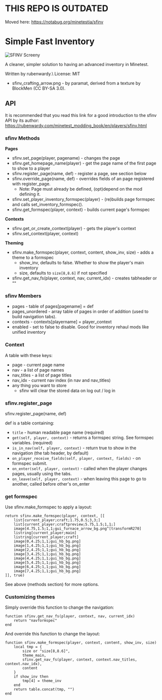 # THIS REPO IS OUTDATED
Moved here: <https://notabug.org/minetestia/sfinv>

# Simple Fast Inventory

![SFINV Screeny](screenshot.png)

A cleaner, simpler solution to having an advanced inventory in Minetest.

Written by rubenwardy.\\ License: MIT

- sfinv_crafting_arrow.png - by paramat, derived from a texture by BlockMen (CC
  BY-SA 3.0).

## API

It is recommended that you read this link for a good introduction to the sfinv
API by its author:
https://rubenwardy.com/minetest_modding_book/en/players/sfinv.html

### sfinv Methods

**Pages**

- sfinv.set_page(player, pagename) - changes the page
- sfinv.get_homepage_name(player) - get the page name of the first page to show
  to a player
- sfinv.register_page(name, def) - register a page, see section below
- sfinv.override_page(name, def) - overrides fields of an page registered with
  register_page.
  - Note: Page must already be defined, (opt)depend on the mod defining it.
- sfinv.set_player_inventory_formspec(player) - (re)builds page formspec and
  calls set_inventory_formspec().
- sfinv.get_formspec(player, context) - builds current page's formspec

**Contexts**

- sfinv.get_or_create_context(player) - gets the player's context
- sfinv.set_context(player, context)

**Theming**

- sfinv.make_formspec(player, context, content, show_inv, size) - adds a theme
  to a formspec
  - show_inv, defaults to false. Whether to show the player's main inventory
  - size, defaults to `size[8,8.6]` if not specified
- sfinv.get_nav_fs(player, context, nav, current_idx) - creates tabheader or ""

### sfinv Members

- pages - table of pages[pagename] = def
- pages_unordered - array table of pages in order of addition (used to build
  navigation tabs).
- contexts - contexts[playername] = player_context
- enabled - set to false to disable. Good for inventory rehaul mods like unified
  inventory

### Context

A table with these keys:

- page - current page name
- nav - a list of page names
- nav_titles - a list of page titles
- nav_idx - current nav index (in nav and nav_titles)
- any thing you want to store
  - sfinv will clear the stored data on log out / log in

### sfinv.register_page

sfinv.register_page(name, def)

def is a table containing:

- `title` - human readable page name (required)
- `get(self, player, context)` - returns a formspec string. See formspec
  variables. (required)
- `is_in_nav(self, player, context)` - return true to show in the navigation
  (the tab header, by default)
- `on_player_receive_fields(self, player, context, fields)` - on formspec
  submit.
- `on_enter(self, player, context)` - called when the player changes pages,
  usually using the tabs.
- `on_leave(self, player, context)` - when leaving this page to go to another,
  called before other's on_enter

### get formspec

Use sfinv.make_formspec to apply a layout:

    return sfinv.make_formspec(player, context, [[
    	list[current_player;craft;1.75,0.5;3,3;]
    	list[current_player;craftpreview;5.75,1.5;1,1;]
    	image[4.75,1.5;1,1;gui_furnace_arrow_bg.png^[transformR270]
    	listring[current_player;main]
    	listring[current_player;craft]
    	image[0,4.25;1,1;gui_hb_bg.png]
    	image[1,4.25;1,1;gui_hb_bg.png]
    	image[2,4.25;1,1;gui_hb_bg.png]
    	image[3,4.25;1,1;gui_hb_bg.png]
    	image[4,4.25;1,1;gui_hb_bg.png]
    	image[5,4.25;1,1;gui_hb_bg.png]
    	image[6,4.25;1,1;gui_hb_bg.png]
    	image[7,4.25;1,1;gui_hb_bg.png]
    ]], true)

See above (methods section) for more options.

### Customizing themes

Simply override this function to change the navigation:

    function sfinv.get_nav_fs(player, context, nav, current_idx)
    	return "navformspec"
    end

And override this function to change the layout:

    function sfinv.make_formspec(player, context, content, show_inv, size)
    	local tmp = {
    		size or "size[8,8.6]",
    		theme_main,
    		sfinv.get_nav_fs(player, context, context.nav_titles, context.nav_idx),
    		content
    	}
    	if show_inv then
    		tmp[4] = theme_inv
    	end
    	return table.concat(tmp, "")
    end
